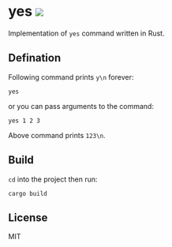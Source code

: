 # yes [<img src='https://img.shields.io/crates/v/yes.svg'/>](https://crates.io/crates/yes)
Implementation of `yes` command written in Rust.

## Defination

Following command prints `y\n` forever:

```
yes
```

or you can pass arguments to the command:

```
yes 1 2 3
```

Above command prints `123\n`. 

## Build

`cd` into the project then run:

```
cargo build
```

## License 

MIT

